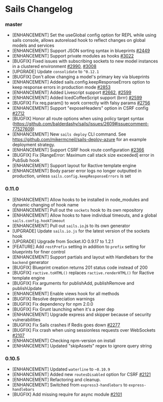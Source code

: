 # Sails Changelog

### master
* [ENHANCEMENT] Set the useGlobal config option for REPL while using sails console, allows autoreload hook to reflect changes on global models and services
* [ENHANCEMENT] Support JSON sorting syntax in blueprints [#2449](https://github.com/balderdashy/sails/issues/2449)
* [ENHANCEMENT] Support private modules as hooks [#3022](https://github.com/balderdashy/sails/issues/3022)
* [BUGFIX] Fixed issues with subscribing sockets to new model instances in a clustered environment [#2990](https://github.com/balderdashy/sails/issues/2990), [#3008](https://github.com/balderdashy/sails/issues/3008)
* [UPGRADE] Update `consolidate` to `^0.12.1`
* [BUGFIX] Don't allow changing a model's primary key via blueprints
* [ENHANCEMENT] Added sails.config.keepResponseErrors option to keep response errors in production mode [#2853](https://github.com/balderdashy/sails/pull/2853)
* [ENHANCEMENT] Added Livescript support [#2662](https://github.com/balderdashy/sails/pull/2662), [#2599](https://github.com/balderdashy/sails/pull/2599)
* [ENHANCEMENT] Added IcedCoffeeScript support (brrr) [#2599](https://github.com/balderdashy/sails/pull/2599)
* [BUGFIX] Fix req.param() to work correctly with falsy params [#2756](https://github.com/balderdashy/sails/pull/2756)
* [ENHANCEMENT] Support "exposeHeaders" option in CSRF config [#2712](https://github.com/balderdashy/sails/pull/2712)
* [BUGFIX] Honor all route options when using policy target syntax (https://github.com/balderdashy/sails/issues/2609#issuecomment-77527609)
* [ENHANCEMENT] New `sails deploy` CLI command.  See https://github.com/mikermcneil/sails-deploy-azure for an example deployment strategy.
* [ENHANCEMENT] Support CSRF hook route configuration [#2366](https://github.com/balderdashy/sails/issues/2366)
* [BUGFIX] Fix [RangeError: Maximum call stack size exceeded] error in PubSub hook
* [ENHANCEMENT] Support layout for Ractive template engine
* [ENHANCEMENT] Body parser error logs no longer outputted in production, unless `sails.config.keepResponseErrors` is set


### 0.11.0

* [ENHANCEMENT] Allow hooks to be installed in node_modules and dynamic changing of hook name
* [ENHANCEMENT] Pull out the `sockets` hook to its own repository
* [ENHANCEMENT] Allow hooks to have individual timeouts, and a global `sails.config.hookTimeout`
* [ENHANCEMENT] Pull out `sails.io`.js to its own generator
* [UPGRADE] Update `sails.io.js` for the latest version of the sockets hook
* [UPGRADE] Upgrade from Socket.IO 0.9.17 to 1.2.1
* [FEATURE] Add `restPrefix` setting in addition to `prefix` setting for blueprints for finer control
* [ENHANCEMENT] Support partials and layout with Handlebars for the `backend` generator
* [BUGFIX] Blueprint creation returns 201 status code instead of 200
* [BUGFIX] `ractive.toHTML()` replaces `ractive.renderHTML()` for Ractive template engine
* [BUGFIX] Fix arguments for publishAdd, publishRemove and publishUpdate
* [ENHANCEMENT] Enable views hook for all methods
* [BUGFIX] Resolve depreciation warnings
* [BUGFIX] Fix dependency for npm 2.0.0
* [BUGFIX] Fix Grunt launching when it's a peer dep
* [ENHANCEMENT] Upgrade express and skipper because of security vulnerabilities
* [BUGFIX] Fix Sails crashes if Redis goes down [#2277](https://github.com/balderdashy/sails/pull/2277)
* [BUGFIX] Fix crash when using sessionless requests over WebSockets [#2107](https://github.com/balderdashy/sails/pull/2107)
* [ENHANCEMENT] Checking npm-version on install
* [ENHANCEMENT] Updated "skipAssets" regex to ignore query string


### 0.10.5

* [ENHANCEMENT] Updated `waterline` to `~0.10.9`
* [ENHANCEMENT] Added new `routesDisabled` option for CSRF [#2121](https://github.com/balderdashy/sails/pull/2121)
* [ENHANCEMENT] Refactoring and cleanup.
* [ENHANCEMENT] Switched from `express3-handlebars` to `express-handlebars`
* [BUGFIX] Add missing require for async module [#2101](https://github.com/balderdashy/sails/pull/2101)
